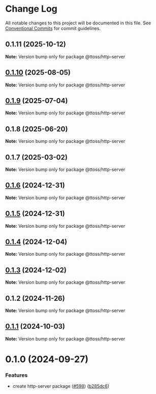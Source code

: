 # Change Log

All notable changes to this project will be documented in this file.
See [Conventional Commits](https://conventionalcommits.org) for commit guidelines.

## 0.1.11 (2025-10-12)

**Note:** Version bump only for package @ttoss/http-server

## [0.1.10](https://github.com/ttoss/ttoss/compare/@ttoss/http-server@0.1.9...@ttoss/http-server@0.1.10) (2025-08-05)

**Note:** Version bump only for package @ttoss/http-server

## [0.1.9](https://github.com/ttoss/ttoss/compare/@ttoss/http-server@0.1.8...@ttoss/http-server@0.1.9) (2025-07-04)

**Note:** Version bump only for package @ttoss/http-server

## 0.1.8 (2025-06-20)

**Note:** Version bump only for package @ttoss/http-server

## 0.1.7 (2025-03-02)

**Note:** Version bump only for package @ttoss/http-server

## [0.1.6](https://github.com/ttoss/ttoss/compare/@ttoss/http-server@0.1.5...@ttoss/http-server@0.1.6) (2024-12-31)

**Note:** Version bump only for package @ttoss/http-server

## [0.1.5](https://github.com/ttoss/ttoss/compare/@ttoss/http-server@0.1.4...@ttoss/http-server@0.1.5) (2024-12-31)

**Note:** Version bump only for package @ttoss/http-server

## [0.1.4](https://github.com/ttoss/ttoss/compare/@ttoss/http-server@0.1.3...@ttoss/http-server@0.1.4) (2024-12-04)

**Note:** Version bump only for package @ttoss/http-server

## [0.1.3](https://github.com/ttoss/ttoss/compare/@ttoss/http-server@0.1.2...@ttoss/http-server@0.1.3) (2024-12-02)

**Note:** Version bump only for package @ttoss/http-server

## 0.1.2 (2024-11-26)

**Note:** Version bump only for package @ttoss/http-server

## [0.1.1](https://github.com/ttoss/ttoss/compare/@ttoss/http-server@0.1.0...@ttoss/http-server@0.1.1) (2024-10-03)

**Note:** Version bump only for package @ttoss/http-server

# 0.1.0 (2024-09-27)

### Features

- create http-server package ([#598](https://github.com/ttoss/ttoss/issues/598)) ([b285dc6](https://github.com/ttoss/ttoss/commit/b285dc6f976cdb8cef916306021d3343146d401e))
